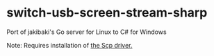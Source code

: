 # switch-usb-screen-stream-sharp
Port of jakibaki's Go server for Linux to C# for Windows

Note: Requires installation of [the Scp driver.](https://github.com/mogzol/ScpDriverInterface/releases/download/1.1/ScpDriverInterface_v1.1.zip)
